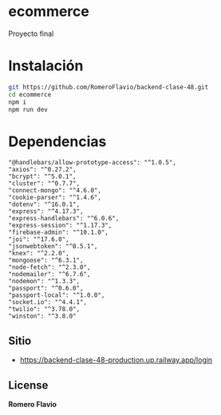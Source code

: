 # ecommerce
Proyecto final

# Instalación

```sh
git https://github.com/RomeroFlavio/backend-clase-48.git
cd ecommerce
npm i
npm run dev
```

# Dependencias
    "@handlebars/allow-prototype-access": "^1.0.5",
    "axios": "^0.27.2",
    "bcrypt": "^5.0.1",
    "cluster": "^0.7.7",
    "connect-mongo": "^4.6.0",
    "cookie-parser": "^1.4.6",
    "dotenv": "^16.0.1",
    "express": "^4.17.3",
    "express-handlebars": "^6.0.6",
    "express-session": "^1.17.3",
    "firebase-admin": "^10.1.0",
    "joi": "^17.6.0",
    "jsonwebtoken": "^8.5.1",
    "knex": "^2.2.0",
    "mongoose": "^6.3.1",
    "node-fetch": "^2.3.0",
    "nodemailer": "^6.7.6",
    "nodemon": "^1.3.3",
    "passport": "^0.6.0",
    "passport-local": "^1.0.0",
    "socket.io": "^4.4.1",
    "twilio": "^3.78.0",
    "winston": "^3.8.0"
    
## Sitio
- https://backend-clase-48-production.up.railway.app/login

## License

**Romero Flavio**
